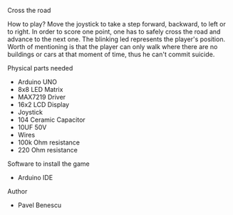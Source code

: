﻿Cross the road

How to play?
Move the joystick to take a step forward, backward, to left or to right.
In order to score one point, one has to safely cross the road and advance to the next one. The blinking led represents the player's position.
Worth of mentioning is that the player can only walk where there are no buildings or cars at that moment of time, thus he can't commit suicide.

Physical parts needed
 - Arduino UNO
 - 8x8 LED Matrix
 - MAX7219 Driver
 - 16x2 LCD Display
 - Joystick
 - 104 Ceramic Capacitor
 - 10UF 50V
 - Wires
 - 100k Ohm resistance
 - 220 Ohm resistance
 
Software to install the game
 - Arduino IDE
 
 
Author
 - Pavel Benescu
